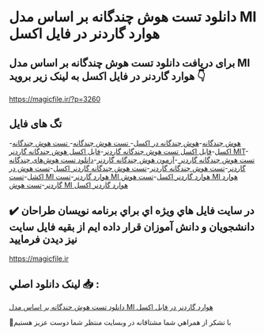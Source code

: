 # دانلود تست هوش چندگانه بر اساس مدل MI هوارد گاردنر در فایل اکسل

## برای دریافت دانلود تست هوش چندگانه بر اساس مدل MI هوارد گاردنر در فایل اکسل به لینک زیر بروید 👇

https://magicfile.ir/?p=3260

## تگ های فایل

-[هوش چندگانه](https://magicfile.ir/product/%d8%aa%d8%b3%d8%aa-%d9%87%d9%88%d8%b4-%da%86%d9%86%d8%af%da%af%d8%a7%d9%86%d9%87-%d8%a8%d8%b1-%d8%a7%d8%b3%d8%a7%d8%b3-%d9%85%d8%af%d9%84-mi-%d9%87%d9%88%d8%a7%d8%b1%d8%af-%da%af%d8%a7%d8%b1%d8%af%d9%86%d8%b1-%d8%a7%da%a9%d8%b3%d9%84/)-[هوش چندگانه در اکسل](https://magicfile.ir/product/%d8%aa%d8%b3%d8%aa-%d9%87%d9%88%d8%b4-%da%86%d9%86%d8%af%da%af%d8%a7%d9%86%d9%87-%d8%a8%d8%b1-%d8%a7%d8%b3%d8%a7%d8%b3-%d9%85%d8%af%d9%84-mi-%d9%87%d9%88%d8%a7%d8%b1%d8%af-%da%af%d8%a7%d8%b1%d8%af%d9%86%d8%b1-%d8%a7%da%a9%d8%b3%d9%84/)-[ تست هوش چندگانه](https://magicfile.ir/product/%d8%aa%d8%b3%d8%aa-%d9%87%d9%88%d8%b4-%da%86%d9%86%d8%af%da%af%d8%a7%d9%86%d9%87-%d8%a8%d8%b1-%d8%a7%d8%b3%d8%a7%d8%b3-%d9%85%d8%af%d9%84-mi-%d9%87%d9%88%d8%a7%d8%b1%d8%af-%da%af%d8%a7%d8%b1%d8%af%d9%86%d8%b1-%d8%a7%da%a9%d8%b3%d9%84/)-[ تست هوش چندگانه اکسل](https://magicfile.ir/product/%d8%aa%d8%b3%d8%aa-%d9%87%d9%88%d8%b4-%da%86%d9%86%d8%af%da%af%d8%a7%d9%86%d9%87-%d8%a8%d8%b1-%d8%a7%d8%b3%d8%a7%d8%b3-%d9%85%d8%af%d9%84-mi-%d9%87%d9%88%d8%a7%d8%b1%d8%af-%da%af%d8%a7%d8%b1%d8%af%d9%86%d8%b1-%d8%a7%da%a9%d8%b3%d9%84/)-[فایل اکسل تست هوش چندگانه گاردنر](https://magicfile.ir/product/%d8%aa%d8%b3%d8%aa-%d9%87%d9%88%d8%b4-%da%86%d9%86%d8%af%da%af%d8%a7%d9%86%d9%87-%d8%a8%d8%b1-%d8%a7%d8%b3%d8%a7%d8%b3-%d9%85%d8%af%d9%84-mi-%d9%87%d9%88%d8%a7%d8%b1%d8%af-%da%af%d8%a7%d8%b1%d8%af%d9%86%d8%b1-%d8%a7%da%a9%d8%b3%d9%84/)-[فایل اکسل هوش چندگانه گاردنر MIT](https://magicfile.ir/product/%d8%aa%d8%b3%d8%aa-%d9%87%d9%88%d8%b4-%da%86%d9%86%d8%af%da%af%d8%a7%d9%86%d9%87-%d8%a8%d8%b1-%d8%a7%d8%b3%d8%a7%d8%b3-%d9%85%d8%af%d9%84-mi-%d9%87%d9%88%d8%a7%d8%b1%d8%af-%da%af%d8%a7%d8%b1%d8%af%d9%86%d8%b1-%d8%a7%da%a9%d8%b3%d9%84/)-[تست هوش چندگانه گاردنر ](https://magicfile.ir/product/%d8%aa%d8%b3%d8%aa-%d9%87%d9%88%d8%b4-%da%86%d9%86%d8%af%da%af%d8%a7%d9%86%d9%87-%d8%a8%d8%b1-%d8%a7%d8%b3%d8%a7%d8%b3-%d9%85%d8%af%d9%84-mi-%d9%87%d9%88%d8%a7%d8%b1%d8%af-%da%af%d8%a7%d8%b1%d8%af%d9%86%d8%b1-%d8%a7%da%a9%d8%b3%d9%84/)-[آزمون هوش چندگانه گاردنر](https://magicfile.ir/product/%d8%aa%d8%b3%d8%aa-%d9%87%d9%88%d8%b4-%da%86%d9%86%d8%af%da%af%d8%a7%d9%86%d9%87-%d8%a8%d8%b1-%d8%a7%d8%b3%d8%a7%d8%b3-%d9%85%d8%af%d9%84-mi-%d9%87%d9%88%d8%a7%d8%b1%d8%af-%da%af%d8%a7%d8%b1%d8%af%d9%86%d8%b1-%d8%a7%da%a9%d8%b3%d9%84/)-[دانلود تست هوش‌های چندگانه گاردنر](https://magicfile.ir/product/%d8%aa%d8%b3%d8%aa-%d9%87%d9%88%d8%b4-%da%86%d9%86%d8%af%da%af%d8%a7%d9%86%d9%87-%d8%a8%d8%b1-%d8%a7%d8%b3%d8%a7%d8%b3-%d9%85%d8%af%d9%84-mi-%d9%87%d9%88%d8%a7%d8%b1%d8%af-%da%af%d8%a7%d8%b1%d8%af%d9%86%d8%b1-%d8%a7%da%a9%d8%b3%d9%84/)-[تست هوش چندگانه گاردنر](https://magicfile.ir/product/%d8%aa%d8%b3%d8%aa-%d9%87%d9%88%d8%b4-%da%86%d9%86%d8%af%da%af%d8%a7%d9%86%d9%87-%d8%a8%d8%b1-%d8%a7%d8%b3%d8%a7%d8%b3-%d9%85%d8%af%d9%84-mi-%d9%87%d9%88%d8%a7%d8%b1%d8%af-%da%af%d8%a7%d8%b1%d8%af%d9%86%d8%b1-%d8%a7%da%a9%d8%b3%d9%84/)-[تست هوش چندگانه گاردنر اکسل](https://magicfile.ir/product/%d8%aa%d8%b3%d8%aa-%d9%87%d9%88%d8%b4-%da%86%d9%86%d8%af%da%af%d8%a7%d9%86%d9%87-%d8%a8%d8%b1-%d8%a7%d8%b3%d8%a7%d8%b3-%d9%85%d8%af%d9%84-mi-%d9%87%d9%88%d8%a7%d8%b1%d8%af-%da%af%d8%a7%d8%b1%d8%af%d9%86%d8%b1-%d8%a7%da%a9%d8%b3%d9%84/)-[تست هوش در اکشل](https://magicfile.ir/product/%d8%aa%d8%b3%d8%aa-%d9%87%d9%88%d8%b4-%da%86%d9%86%d8%af%da%af%d8%a7%d9%86%d9%87-%d8%a8%d8%b1-%d8%a7%d8%b3%d8%a7%d8%b3-%d9%85%d8%af%d9%84-mi-%d9%87%d9%88%d8%a7%d8%b1%d8%af-%da%af%d8%a7%d8%b1%d8%af%d9%86%d8%b1-%d8%a7%da%a9%d8%b3%d9%84/)-[تست MI هوارد گاردنر](https://magicfile.ir/product/%d8%aa%d8%b3%d8%aa-%d9%87%d9%88%d8%b4-%da%86%d9%86%d8%af%da%af%d8%a7%d9%86%d9%87-%d8%a8%d8%b1-%d8%a7%d8%b3%d8%a7%d8%b3-%d9%85%d8%af%d9%84-mi-%d9%87%d9%88%d8%a7%d8%b1%d8%af-%da%af%d8%a7%d8%b1%d8%af%d9%86%d8%b1-%d8%a7%da%a9%d8%b3%d9%84/)-[تست MI هوارد گاردنر اکسل](https://magicfile.ir/product/%d8%aa%d8%b3%d8%aa-%d9%87%d9%88%d8%b4-%da%86%d9%86%d8%af%da%af%d8%a7%d9%86%d9%87-%d8%a8%d8%b1-%d8%a7%d8%b3%d8%a7%d8%b3-%d9%85%d8%af%d9%84-mi-%d9%87%d9%88%d8%a7%d8%b1%d8%af-%da%af%d8%a7%d8%b1%d8%af%d9%86%d8%b1-%d8%a7%da%a9%d8%b3%d9%84/)-[تست هوش MI هوارد گاردنر](https://magicfile.ir/product/%d8%aa%d8%b3%d8%aa-%d9%87%d9%88%d8%b4-%da%86%d9%86%d8%af%da%af%d8%a7%d9%86%d9%87-%d8%a8%d8%b1-%d8%a7%d8%b3%d8%a7%d8%b3-%d9%85%d8%af%d9%84-mi-%d9%87%d9%88%d8%a7%d8%b1%d8%af-%da%af%d8%a7%d8%b1%d8%af%d9%86%d8%b1-%d8%a7%da%a9%d8%b3%d9%84/)-[تست هوش MI هوارد گاردنر اکسل](https://magicfile.ir/product/%d8%aa%d8%b3%d8%aa-%d9%87%d9%88%d8%b4-%da%86%d9%86%d8%af%da%af%d8%a7%d9%86%d9%87-%d8%a8%d8%b1-%d8%a7%d8%b3%d8%a7%d8%b3-%d9%85%d8%af%d9%84-mi-%d9%87%d9%88%d8%a7%d8%b1%d8%af-%da%af%d8%a7%d8%b1%d8%af%d9%86%d8%b1-%d8%a7%da%a9%d8%b3%d9%84/)

## ✔️ در سايت فايل هاي ويژه اي براي برنامه نويسان طراحان دانشجويان و دانش آموزان قرار داده ايم از بقيه فايل سايت نيز ديدن فرماييد

https://magicfile.ir


## لينک دانلود اصلي 📥 :

[دانلود تست هوش چندگانه بر اساس مدل MI هوارد گاردنر در فایل اکسل](https://magicfile.ir/product/%d8%aa%d8%b3%d8%aa-%d9%87%d9%88%d8%b4-%da%86%d9%86%d8%af%da%af%d8%a7%d9%86%d9%87-%d8%a8%d8%b1-%d8%a7%d8%b3%d8%a7%d8%b3-%d9%85%d8%af%d9%84-mi-%d9%87%d9%88%d8%a7%d8%b1%d8%af-%da%af%d8%a7%d8%b1%d8%af%d9%86%d8%b1-%d8%a7%da%a9%d8%b3%d9%84/) 


🙏با تشکر از همراهي شما مشتاقانه در وبسایت منتظر شما دوست عزیز هستیم

